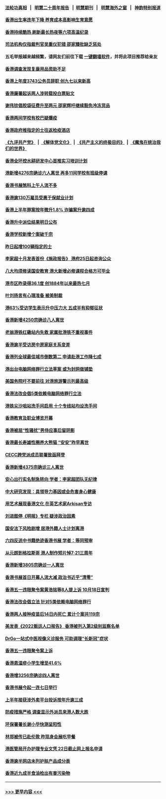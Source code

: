 #### [法轮功真相](https://github.com/gfw-breaker/truth/blob/master/README.md?t=0) &nbsp;&nbsp;|&nbsp;&nbsp; [明慧二十周年报告](https://github.com/gfw-breaker/mh-reports/blob/master/README.md?t=0) &nbsp;&nbsp;|&nbsp;&nbsp;[明慧期刊](https://github.com/gfw-breaker/mh-qikan) &nbsp;&nbsp;|&nbsp;&nbsp; [明慧海外之窗](https://github.com/gfw-breaker/mh-news/blob/master/README.md?t=0) &nbsp;&nbsp;|&nbsp;&nbsp; [神韵特别报道](https://github.com/gfw-breaker/mh-news/blob/master/shenyun.md?t=0)
#### [香港出生率连年下降 养育成本高影响生育意愿](../pages/nsc415/n13790511.md?t=07281501) 
#### [香港持续酷热 刷新最长热夜等六项高温纪录](../pages/nsc415/n13790462.md?t=07281501) 
#### [司法机构仅指裁判官吴重仪犯错 邵家臻批缺乏惩处](../pages/nsc415/n13790452.md?t=07281501) 
#### 五毛举报越来越频繁，请网友们前往下载 [一键翻墙软件](https://github.com/gfw-breaker/ssr-accounts)，并将此项目推荐给亲友
#### [香港调查发现复康用品资助不足](../pages/nsc415/n13790443.md?t=07281501) 
#### [香港上年度3743公务员辞职 创九七以来新高](../pages/nsc415/n13790437.md?t=07281501) 
#### [香港廉署起诉两人涉转载投白票贴文](../pages/nsc415/n13790425.md?t=07281501) 
#### [谢伟铨倡胶袋征费升至两元 邵家辉吁继续豁免冷冻货品](../pages/nsc415/n13790414.md?t=07281501) 
#### [香港两间学校有校巴疑爆疫](../pages/nsc415/n13790409.md?t=07281501) 
#### [香港政府推指定的士往返检疫酒店](../pages/nsc415/n13789683.md?t=07281501) 
#### [《九评共产党》](https://github.com/begood0513/9ping.md/blob/master/README.md) &nbsp;|&nbsp; [《解体党文化》](../../../../jtdwh.md/blob/master/README.md)  &nbsp;|&nbsp; [《共产主义的终极目的》](../../../../gczydzjmd.md/blob/master/README.md) &nbsp;|&nbsp; [《魔鬼在统治我们的世界》](../../../../mgztzwmdsj.md/blob/master/README.md) 
#### [香港全环控水耕研发中心首推实习培训计划](../pages/nsc415/n13789675.md?t=07281501) 
#### [港新增4276宗确诊六人离世 再多11间学校有班级停课](../pages/nsc415/n13789643.md?t=07281501) 
#### [香港书展煞科上午人流不多](../pages/nsc415/n13789632.md?t=07281501) 
#### [香港逾130万雇员受惠于保就业计划](../pages/nsc415/n13789057.md?t=07281501) 
#### [香港上半年罪案按年微升1.8% 诈骗案升逾四成](../pages/nsc415/n13789044.md?t=07281501) 
#### [香港升中派位结果明日公布](../pages/nsc415/n13789041.md?t=07281501) 
#### [香港学校新增个案破千宗](../pages/nsc415/n13789033.md?t=07281501) 
#### [昨日起增100辆指定的士](../pages/nsc415/n13789012.md?t=07281501) 
#### [李家超十月发表首份《施政报告》 港府25日起咨询公众](../pages/nsc415/n13789016.md?t=07281501) 
#### [八大均须修读国安教育 港大新增必修课程合格方可毕业](../pages/nsc415/n13788999.md?t=07281501) 
#### [港市区昨录得36.1度 创1884年以来最热七月](../pages/nsc415/n13788309.md?t=07281501) 
#### [叶刘扬言有心理准备 被美制裁](../pages/nsc415/n13788307.md?t=07281501) 
#### [港63%受访学生表示升中压力大 五成半有抑郁征状](../pages/nsc415/n13788303.md?t=07281501) 
#### [香港新增4250宗确诊八人离世](../pages/nsc415/n13788299.md?t=07281501) 
#### [老翁港铁红磡站内失救 家属批港铁不重视事件](../pages/nsc415/n13788286.md?t=07281501) 
#### [香港逾半受访房中房家庭关系变差](../pages/nsc415/n13788277.md?t=07281501) 
#### [香港列全球最佳城市倒数第二 申请赴港工作降七成](../pages/nsc415/n13787853.md?t=07281501) 
#### [港出台电脑网络罪行立法草案 或为封网做铺垫](../pages/nsc415/n13787970.md?t=07281501) 
#### [美国务院吁不要前往 对港旅游警示列最高级](../pages/nsc415/n13786578.md?t=07281501) 
#### [香港法改会倡5类依赖电脑网络罪行立法](../pages/nsc415/n13786574.md?t=07281501) 
#### [港铁尖沙咀站洗手间启用 十个专线站均设洗手间](../pages/nsc415/n13786091.md?t=07281501) 
#### [香港教育及职业博览开幕](../pages/nsc415/n13786546.md?t=07281501) 
#### [香港被屈“性骚扰”男侍应事后留阴影](../pages/nsc415/n13786542.md?t=07281501) 
#### [香港最长寿雄性圈养大熊猫 “安安”昨早离世](../pages/nsc415/n13786538.md?t=07281501) 
#### [CECC跨党派成员联署致函拜登](../pages/nsc415/n13786532.md?t=07281501) 
#### [香港新增4375宗确诊三人离世](../pages/nsc415/n13786523.md?t=07281501) 
#### [安心出行实名制急转向 学者：李家超团队无纪律](../pages/nsc415/n13786390.md?t=07281501) 
#### [中大研究发现：具领导力基因或会危害身心健康](../pages/nsc415/n13786385.md?t=07281501) 
#### [用艺术展现香港文化 在英艺术家Arkisan专访](../pages/nsc415/n13786379.md?t=07281501) 
#### [刘进图停《明报》专栏 疑涉政治因素](../pages/nsc415/n13786373.md?t=07281501) 
#### [国安法下风险剧增 居港外籍人士计划离港](../pages/nsc415/n13786365.md?t=07281501) 
#### [六四反送中书籍绝迹香港书展 学者：等同预审](../pages/nsc415/n13786357.md?t=07281501) 
#### [从元朗到格拉斯哥 港人制作短片悼7‧21三周年](../pages/nsc415/n13786352.md?t=07281501) 
#### [香港新增3805宗确诊一人离世](../pages/nsc415/n13785742.md?t=07281501) 
#### [香港书展首日开幕人流大减 政治书近乎“清零”](../pages/nsc415/n13785712.md?t=07281501) 
#### [香港五一违限聚令案黄浩铭等8人提上诉 10月18日宣判](../pages/nsc415/n13785705.md?t=07281501) 
#### [香港法改会倡立法 针对5类依赖电脑网络罪行](../pages/nsc415/n13785703.md?t=07281501) 
#### [香港两人接种疫苗后14日内死亡 累计个案共119宗](../pages/nsc415/n13785702.md?t=07281501) 
#### [美发表《2022贩运人口报告》 香港被列入第2级别监察名单](../pages/nsc415/n13785701.md?t=07281501) 
#### [DrGo一站式中医视像义诊服务 可助调理“长新冠”症状](../pages/nsc415/n13784901.md?t=07281501) 
#### [香港五一违限聚令案上诉](../pages/nsc415/n13784890.md?t=07281501) 
#### [香港患湿疹小学生增至41.6%](../pages/nsc415/n13784876.md?t=07281501) 
#### [香港增3256宗确诊四人离世](../pages/nsc415/n13784872.md?t=07281501) 
#### [香港书展今起一连七日举行](../pages/nsc415/n13784864.md?t=07281501) 
#### [上半年接获涉外卖平台投诉按年升逾三成](../pages/nsc415/n13784084.md?t=07281501) 
#### [防疫措施严格 调查显示外派员来港人数大跌](../pages/nsc415/n13784065.md?t=07281501) 
#### [环保署署长谢小华快测呈阳性](../pages/nsc415/n13784053.md?t=07281501) 
#### [林郑被传已赴伦敦 昨现身会展吃早餐](../pages/nsc415/n13784025.md?t=07281501) 
#### [港医管局开办护理专业文凭 22日截止网上报名申请](../pages/nsc415/n13784022.md?t=07281501) 
#### [香港逾半网店未列护肤产品成分表](../pages/nsc415/n13784017.md?t=07281501) 
#### [香港近九成半食油检出有害污染物](../pages/nsc415/n13783999.md?t=07281501) 

----
#### [ >>> 更早内容 <<< ](../indexes/nsc415-earlier.md)
